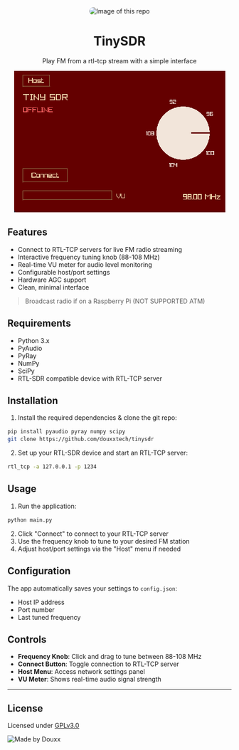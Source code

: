 <div align="center">
    <img
      alt="Image of this repo"
      src="https://togp.xyz?owner=douxxtech&repo=tinysdr"
      type="image/svg+xml"
      style="border-radius: 20px; overflow: hidden;"
    />
    <h1 align="center">TinySDR</h1>
    <p>Play FM from a rtl-tcp stream with a simple interface</p>
    <img src="readme_assets/tiny_sdr_RX.png">
</div>


## Features

- Connect to RTL-TCP servers for live FM radio streaming
- Interactive frequency tuning knob (88-108 MHz)
- Real-time VU meter for audio level monitoring
- Configurable host/port settings
- Hardware AGC support
- Clean, minimal interface
> Broadcast radio if on a Raspberry Pi (NOT SUPPORTED ATM)

## Requirements

- Python 3.x
- PyAudio
- PyRay
- NumPy
- SciPy
- RTL-SDR compatible device with RTL-TCP server

## Installation

1. Install the required dependencies & clone the git repo:
```bash
pip install pyaudio pyray numpy scipy
git clone https://github.com/douxxtech/tinysdr
```

2. Set up your RTL-SDR device and start an RTL-TCP server:
```bash
rtl_tcp -a 127.0.0.1 -p 1234
```

## Usage

1. Run the application:
```bash
python main.py
```

2. Click "Connect" to connect to your RTL-TCP server
3. Use the frequency knob to tune to your desired FM station
4. Adjust host/port settings via the "Host" menu if needed

## Configuration

The app automatically saves your settings to `config.json`:
- Host IP address
- Port number  
- Last tuned frequency

## Controls

- **Frequency Knob**: Click and drag to tune between 88-108 MHz
- **Connect Button**: Toggle connection to RTL-TCP server
- **Host Menu**: Access network settings panel
- **VU Meter**: Shows real-time audio signal strength

---

## License
Licensed under [GPLv3.0](LICENSE)

![Made by Douxx](https://madeby.douxx.tech)